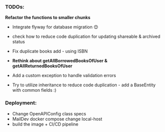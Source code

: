 ### TODOs:

**Refactor the functions to smaller chunks**

* Integrate flyway for database migration 😊

* check how to reduce code duplication for updating shareable & archived status
* Fix duplicate books add - using ISBN
* **Rethink about getAllBorrowedBooksOfUser & getAllReturnedBooksOfUser**


* Add a custom exception to handle validation errors
* Try to utilize inheritance to reduce code duplication - add a BaseEntity with common fields :)

### Deployment:

* Change OpenAPIConfig class specs
* MailDev docker compose change local-host
* build the image + CI/CD pipeline